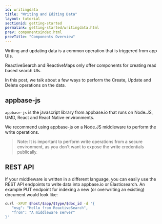 ```yaml
---
id: writingdata
title: "Writing and Editing Data"
layout: tutorial
sectionid: getting-started
permalink: getting-started/writingdata.html
prev: componentsindex.html
prevTitle: "Components Overview"
---
```


Writing and updating data is a common operation that is triggered from app UIs.

ReactiveSearch and ReactiveMaps only offer components for creating read based search UIs.

In this post, we talk about a few ways to perform the Create, Update and Delete operations on the data.

## appbase-js

`appbase-js` is the javascript library from appbase.io that runs on Node.JS, UMD, React and React Native environments.

We recommend using appbase-js on a Node.JS middleware to perform the write operations.

> Note: It is important to perform write operations from a secure environment, as you don't want to expose the write credentials publically.

## REST API

If your middleware is written in a different language, you can easily use the REST API endpoints to write data into appbase.io or Elasticsearch. An example PUT endpoint for indexing a new (or overwriting an existing) document would look like:


```bash
curl -XPUT $host/$app/$type/$doc_id -d '{
   "msg": "Hello from ReactiveSearch",
   "from": "A middleware server"
}'
```
